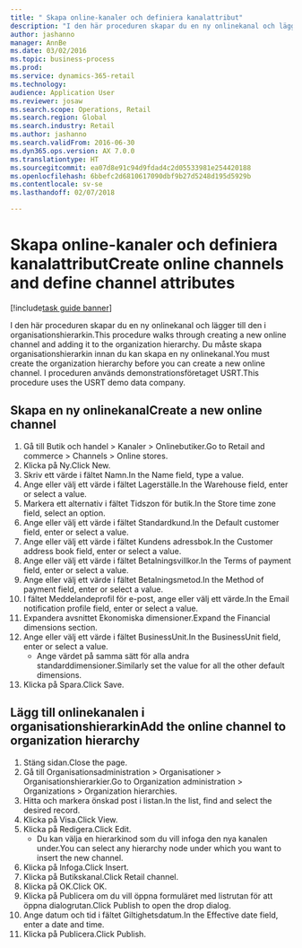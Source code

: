 ```yaml
--- 
title: " Skapa online-kanaler och definiera kanalattribut"
description: "I den här proceduren skapar du en ny onlinekanal och lägger till den i organisationshierarkin."
author: jashanno
manager: AnnBe
ms.date: 03/02/2016
ms.topic: business-process
ms.prod: 
ms.service: dynamics-365-retail
ms.technology: 
audience: Application User
ms.reviewer: josaw
ms.search.scope: Operations, Retail
ms.search.region: Global
ms.search.industry: Retail
ms.author: jashanno
ms.search.validFrom: 2016-06-30
ms.dyn365.ops.version: AX 7.0.0
ms.translationtype: HT
ms.sourcegitcommit: ea07d8e91c94d9fdad4c2d05533981e254420188
ms.openlocfilehash: 6bbefc2d6810617090dbf9b27d5248d195d5929b
ms.contentlocale: sv-se
ms.lasthandoff: 02/07/2018

---
```

# <a name="create-online-channels-and-define-channel-attributes"></a><span data-ttu-id="c561a-103"> Skapa online-kanaler och definiera kanalattribut</span><span class="sxs-lookup"><span data-stu-id="c561a-103">Create online channels and define channel attributes</span></span>

[!include[task guide banner](../includes/task-guide-banner.md)]

<span data-ttu-id="c561a-104">I den här proceduren skapar du en ny onlinekanal och lägger till den i organisationshierarkin.</span><span class="sxs-lookup"><span data-stu-id="c561a-104">This procedure walks through creating a new online channel and adding it to the organization hierarchy.</span></span> <span data-ttu-id="c561a-105">Du måste skapa organisationshierarkin innan du kan skapa en ny onlinekanal.</span><span class="sxs-lookup"><span data-stu-id="c561a-105">You must create the organization hierarchy before you can create a new online channel.</span></span> <span data-ttu-id="c561a-106">I proceduren används demonstrationsföretaget USRT.</span><span class="sxs-lookup"><span data-stu-id="c561a-106">This procedure uses the USRT demo data company.</span></span>


## <a name="create-a-new-online-channel"></a><span data-ttu-id="c561a-107">Skapa en ny onlinekanal</span><span class="sxs-lookup"><span data-stu-id="c561a-107">Create a new online channel</span></span>
1. <span data-ttu-id="c561a-108">Gå till Butik och handel > Kanaler > Onlinebutiker.</span><span class="sxs-lookup"><span data-stu-id="c561a-108">Go to Retail and commerce > Channels > Online stores.</span></span>
2. <span data-ttu-id="c561a-109">Klicka på Ny.</span><span class="sxs-lookup"><span data-stu-id="c561a-109">Click New.</span></span>
3. <span data-ttu-id="c561a-110">Skriv ett värde i fältet Namn.</span><span class="sxs-lookup"><span data-stu-id="c561a-110">In the Name field, type a value.</span></span>
4. <span data-ttu-id="c561a-111">Ange eller välj ett värde i fältet Lagerställe.</span><span class="sxs-lookup"><span data-stu-id="c561a-111">In the Warehouse field, enter or select a value.</span></span>
5. <span data-ttu-id="c561a-112">Markera ett alternativ i fältet Tidszon för butik.</span><span class="sxs-lookup"><span data-stu-id="c561a-112">In the Store time zone field, select an option.</span></span>
6. <span data-ttu-id="c561a-113">Ange eller välj ett värde i fältet Standardkund.</span><span class="sxs-lookup"><span data-stu-id="c561a-113">In the Default customer field, enter or select a value.</span></span>
7. <span data-ttu-id="c561a-114">Ange eller välj ett värde i fältet Kundens adressbok.</span><span class="sxs-lookup"><span data-stu-id="c561a-114">In the Customer address book field, enter or select a value.</span></span>
8. <span data-ttu-id="c561a-115">Ange eller välj ett värde i fältet Betalningsvillkor.</span><span class="sxs-lookup"><span data-stu-id="c561a-115">In the Terms of payment field, enter or select a value.</span></span>
9. <span data-ttu-id="c561a-116">Ange eller välj ett värde i fältet Betalningsmetod.</span><span class="sxs-lookup"><span data-stu-id="c561a-116">In the Method of payment field, enter or select a value.</span></span>
10. <span data-ttu-id="c561a-117">I fältet Meddelandeprofil för e-post, ange eller välj ett värde.</span><span class="sxs-lookup"><span data-stu-id="c561a-117">In the Email notification profile field, enter or select a value.</span></span>
11. <span data-ttu-id="c561a-118">Expandera avsnittet Ekonomiska dimensioner.</span><span class="sxs-lookup"><span data-stu-id="c561a-118">Expand the Financial dimensions section.</span></span>
12. <span data-ttu-id="c561a-119">Ange eller välj ett värde i fältet BusinessUnit.</span><span class="sxs-lookup"><span data-stu-id="c561a-119">In the BusinessUnit field, enter or select a value.</span></span>
    * <span data-ttu-id="c561a-120">Ange värdet på samma sätt för alla andra standarddimensioner.</span><span class="sxs-lookup"><span data-stu-id="c561a-120">Similarly set the value for all the other default dimensions.</span></span>  
13. <span data-ttu-id="c561a-121">Klicka på Spara.</span><span class="sxs-lookup"><span data-stu-id="c561a-121">Click Save.</span></span>

## <a name="add-the-online-channel-to-organization-hierarchy"></a><span data-ttu-id="c561a-122">Lägg till onlinekanalen i organisationshierarkin</span><span class="sxs-lookup"><span data-stu-id="c561a-122">Add the online channel to organization hierarchy</span></span>
1. <span data-ttu-id="c561a-123">Stäng sidan.</span><span class="sxs-lookup"><span data-stu-id="c561a-123">Close the page.</span></span>
2. <span data-ttu-id="c561a-124">Gå till Organisationsadministration > Organisationer > Organisationshierarkier.</span><span class="sxs-lookup"><span data-stu-id="c561a-124">Go to Organization administration > Organizations > Organization hierarchies.</span></span>
3. <span data-ttu-id="c561a-125">Hitta och markera önskad post i listan.</span><span class="sxs-lookup"><span data-stu-id="c561a-125">In the list, find and select the desired record.</span></span>
4. <span data-ttu-id="c561a-126">Klicka på Visa.</span><span class="sxs-lookup"><span data-stu-id="c561a-126">Click View.</span></span>
5. <span data-ttu-id="c561a-127">Klicka på Redigera.</span><span class="sxs-lookup"><span data-stu-id="c561a-127">Click Edit.</span></span>
    * <span data-ttu-id="c561a-128">Du kan välja en hierarkinod som du vill infoga den nya kanalen under.</span><span class="sxs-lookup"><span data-stu-id="c561a-128">You can select any hierarchy node under which you want to insert the new channel.</span></span>  
6. <span data-ttu-id="c561a-129">Klicka på Infoga.</span><span class="sxs-lookup"><span data-stu-id="c561a-129">Click Insert.</span></span>
7. <span data-ttu-id="c561a-130">Klicka på Butikskanal.</span><span class="sxs-lookup"><span data-stu-id="c561a-130">Click Retail channel.</span></span>
8. <span data-ttu-id="c561a-131">Klicka på OK.</span><span class="sxs-lookup"><span data-stu-id="c561a-131">Click OK.</span></span>
9. <span data-ttu-id="c561a-132">Klicka på Publicera om du vill öppna formuläret med listrutan för att öppna dialogrutan.</span><span class="sxs-lookup"><span data-stu-id="c561a-132">Click Publish to open the drop dialog.</span></span>
10. <span data-ttu-id="c561a-133">Ange datum och tid i fältet Giltighetsdatum.</span><span class="sxs-lookup"><span data-stu-id="c561a-133">In the Effective date field, enter a date and time.</span></span>
11. <span data-ttu-id="c561a-134">Klicka på Publicera.</span><span class="sxs-lookup"><span data-stu-id="c561a-134">Click Publish.</span></span>


